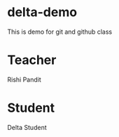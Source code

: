 # delta-demo
This is demo for git and github class

# Teacher
Rishi Pandit

# Student 
Delta Student